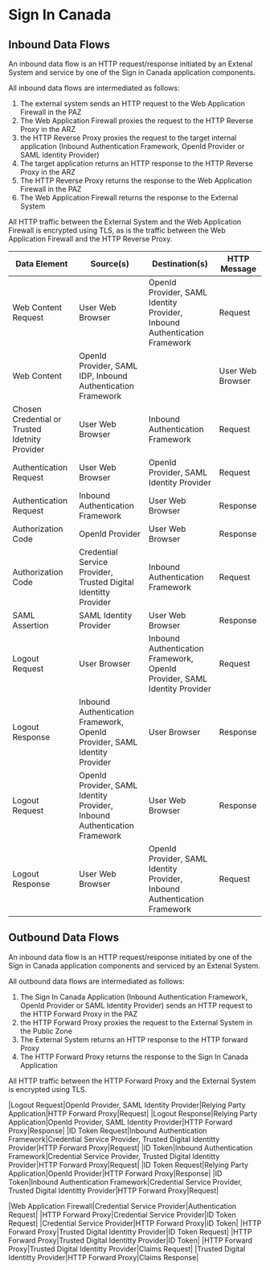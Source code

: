 # Sign In Canada

## Inbound Data Flows

An inbound data flow is an HTTP request/response initiated by an Extenal System and service by one of the Sign in Canada application components.

All inbound data flows are intermediated as follows:

1) The external system sends an HTTP request to the Web Application Firewall in the PAZ
2) The Web Application Firewall proxies the request to the HTTP Reverse Proxy in the ARZ
3) the HTTP Reverse Proxy proxies the request to the target internal application (Inbound Authentication Framework, OpenId Provider or SAML Identity Provider)
4) The target application returns an HTTP response to the HTTP Reverse Proxy in the ARZ
5) The HTTP Reverse Proxy returns the response to the Web Application Firewall in the PAZ
6) The Web Application Firewall returns the response to the External System

All HTTP traffic between the External System and the Web Application Firewall is encrypted using TLS, as is the traffic between the Web Application Firewall and the HTTP Reverse Proxy.

|Data Element|Source(s)|Destination(s)|HTTP Message|
|------------|---------|--------------|------------|
|Web Content Request|User Web Browser|OpenId Provider, SAML Identity Provider, Inbound Authentication Framework|Request|
|Web Content|OpenId Provider, SAML IDP, Inbound Authentication Framework||User Web Browser|Response|
|Chosen Credential or Trusted Idetnity Provider|User Web Browser|Inbound Authentication Framework|Request|
|Authentication Request|User Web Browser|OpenId Provider, SAML Identity Provider|Request|
|Authentication Request|Inbound Authentication Framework|User Web Browser|Response|
|Authorization Code|OpenId Provider|User Web Browser|Response|
|Authorization Code|Credential Service Provider, Trusted Digital Identitty Provider|Inbound Authentication Framework|Request|
|SAML Assertion|SAML Identity Provider|User Web Browser|Response|
|Logout Request|User Browser|Inbound Authentication Framework, OpenId Provider, SAML Identity Provider|Request|
|Logout Response|Inbound Authentication Framework, OpenId Provider, SAML Identity Provider|User Browser|Response|
|Logout Request|OpenId Provider, SAML Identity Provider, Inbound Authentication Framework|User Web Browser|Response|
|Logout Response|User Web Browser|OpenId Provider, SAML Identity Provider, Inbound Authentication Framework|Request|

## Outbound Data Flows

An inbound data flow is an HTTP request/response initiated by one of the Sign in Canada application components and serviced by an Extenal System.

All outbound data flows are intermediated as follows:

1) The Sign In Canada Application (Inbound Authentication Framework, OpenId Provider or SAML Identity Provider) sends an HTTP request to the HTTP Forward Proxy in the PAZ
2) the HTTP Forward Proxy proxies the request to the External System in the Public Zone
3) The External System returns an HTTP response to the HTTP forward Proxy
4) The HTTP Forward Proxy returns the response to the Sign In Canada Application


All HTTP traffic between the HTTP Forward Proxy and the External System is encrypted using TLS.

|Logout Request|OpenId Provider, SAML Identity Provider|Relying Party Application|HTTP Forward Proxy|Request|
|Logout Response|Relying Party Application|OpenId Provider, SAML Identity Provider|HTTP Forward Proxy|Response|
|ID Token Request|Inbound Authentication Framework|Credential Service Provider, Trusted Digital Identitty Provider|HTTP Forward Proxy|Request|
|ID Token|Inbound Authentication Framework|Credential Service Provider, Trusted Digital Identitty Provider|HTTP Forward Proxy|Request|
|ID Token Request|Relying Party Application|OpenId Provider|HTTP Forward Proxy|Response|
|ID Token|Inbound Authentication Framework|Credential Service Provider, Trusted Digital Identitty Provider|HTTP Forward Proxy|Request|


|Web Application Firewall|Credential Service Provider|Authentication Request|
|HTTP Forward Proxy|Credential Service Provider|ID Token Request|
|Credential Service Provider|HTTP Forward Proxy|ID Token|
|HTTP Forward Proxy|Trusted Digital Identitty Provider|ID Token Request|
|HTTP Forward Proxy|Trusted Digital Identitty Provider|ID Token|
|HTTP Forward Proxy|Trusted Digital Identitty Provider|Claims Request|
|Trusted Digital Identitty Provider|HTTP Forward Proxy|Claims Response|
